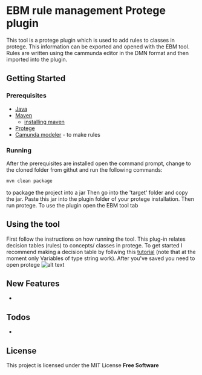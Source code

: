 # EBM rule management Protege plugin

This tool is a protege plugin which is used to add rules to classes in protege. This information can be exported and opened with the EBM tool. Rules are written using the cammunda editor in the DMN format and then imported into the plugin.

## Getting Started
### Prerequisites
- [Java](https://www.java.com/en/download/)
- [Maven](https://maven.apache.org/) 
    - [installing maven](https://www.mkyong.com/maven/how-to-install-maven-in-windows/)
- [Protege](https://protege.stanford.edu/)
- [Camunda modeler](https://camunda.com/products/modeler/) - to make rules
  
### Running
After the prerequisites are installed open the command prompt, change to the cloned folder from githut and run the following commands:
```sh
mvn clean package
```
to package the project into a jar
Then go into the 'target' folder and copy the jar. Paste this jar into the plugin folder of your protege installation. Then run protege. To use the plugin open the EBM tool tab

## Using the tool
First follow the instructions on how running the tool.
This plug-in relates decision tables (rules) to concepts/ classes in protege. To get started I recommend making a decision table by follwing this [tutorial](https://docs.camunda.org/get-started/dmn11/model/) (note that at the moment only Variables of type string work). After you've saved you need to open protege
![alt text](https://github.com/tom277/EBM_ruleManagement/blob/master/images/Capture.JPG)

## New Features
-

## Todos
- 


## License
This project is licensed under the MIT License
**Free Software**
